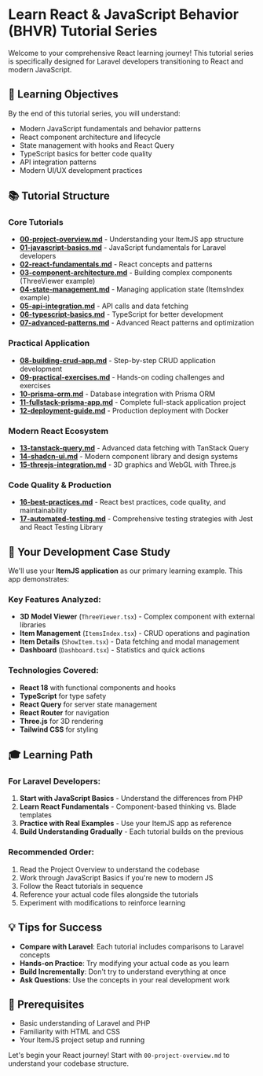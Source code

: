 # Learn React & JavaScript Behavior (BHVR) Tutorial Series

Welcome to your comprehensive React learning journey! This tutorial series is specifically designed for Laravel developers transitioning to React and modern JavaScript.

## 🎯 Learning Objectives

By the end of this tutorial series, you will understand:
- Modern JavaScript fundamentals and behavior patterns
- React component architecture and lifecycle
- State management with hooks and React Query
- TypeScript basics for better code quality
- API integration patterns
- Modern UI/UX development practices

## 📚 Tutorial Structure

### Core Tutorials
- **[00-project-overview.md](./00-project-overview.md)** - Understanding your ItemJS app structure
- **[01-javascript-basics.md](./01-javascript-basics.md)** - JavaScript fundamentals for Laravel developers
- **[02-react-fundamentals.md](./02-react-fundamentals.md)** - React concepts and patterns
- **[03-component-architecture.md](./03-component-architecture.md)** - Building complex components (ThreeViewer example)
- **[04-state-management.md](./04-state-management.md)** - Managing application state (ItemsIndex example)
- **[05-api-integration.md](./05-api-integration.md)** - API calls and data fetching
- **[06-typescript-basics.md](./06-typescript-basics.md)** - TypeScript for better development
- **[07-advanced-patterns.md](./07-advanced-patterns.md)** - Advanced React patterns and optimization

### Practical Application
- **[08-building-crud-app.md](./08-building-crud-app.md)** - Step-by-step CRUD application development
- **[09-practical-exercises.md](./09-practical-exercises.md)** - Hands-on coding challenges and exercises
- **[10-prisma-orm.md](./10-prisma-orm.md)** - Database integration with Prisma ORM
- **[11-fullstack-prisma-app.md](./11-fullstack-prisma-app.md)** - Complete full-stack application project
- **[12-deployment-guide.md](./12-deployment-guide.md)** - Production deployment with Docker

### Modern React Ecosystem
- **[13-tanstack-query.md](./13-tanstack-query.md)** - Advanced data fetching with TanStack Query
- **[14-shadcn-ui.md](./14-shadcn-ui.md)** - Modern component library and design systems
- **[15-threejs-integration.md](./15-threejs-integration.md)** - 3D graphics and WebGL with Three.js

### Code Quality & Production
- **[16-best-practices.md](./16-best-practices.md)** - React best practices, code quality, and maintainability
- **[17-automated-testing.md](./17-automated-testing.md)** - Comprehensive testing strategies with Jest and React Testing Library

## 🚀 Your Development Case Study

We'll use your **ItemJS application** as our primary learning example. This app demonstrates:

### Key Features Analyzed:
- **3D Model Viewer** (`ThreeViewer.tsx`) - Complex component with external libraries
- **Item Management** (`ItemsIndex.tsx`) - CRUD operations and pagination
- **Item Details** (`ShowItem.tsx`) - Data fetching and modal management
- **Dashboard** (`Dashboard.tsx`) - Statistics and quick actions

### Technologies Covered:
- **React 18** with functional components and hooks
- **TypeScript** for type safety
- **React Query** for server state management
- **React Router** for navigation
- **Three.js** for 3D rendering
- **Tailwind CSS** for styling

## 🎓 Learning Path

### For Laravel Developers:
1. **Start with JavaScript Basics** - Understand the differences from PHP
2. **Learn React Fundamentals** - Component-based thinking vs. Blade templates
3. **Practice with Real Examples** - Use your ItemJS app as reference
4. **Build Understanding Gradually** - Each tutorial builds on the previous

### Recommended Order:
1. Read the Project Overview to understand the codebase
2. Work through JavaScript Basics if you're new to modern JS
3. Follow the React tutorials in sequence
4. Reference your actual code files alongside the tutorials
5. Experiment with modifications to reinforce learning

## 💡 Tips for Success

- **Compare with Laravel**: Each tutorial includes comparisons to Laravel concepts
- **Hands-on Practice**: Try modifying your actual code as you learn
- **Build Incrementally**: Don't try to understand everything at once
- **Ask Questions**: Use the concepts in your real development work

## 🔧 Prerequisites

- Basic understanding of Laravel and PHP
- Familiarity with HTML and CSS
- Your ItemJS project setup and running

Let's begin your React journey! Start with `00-project-overview.md` to understand your codebase structure.
